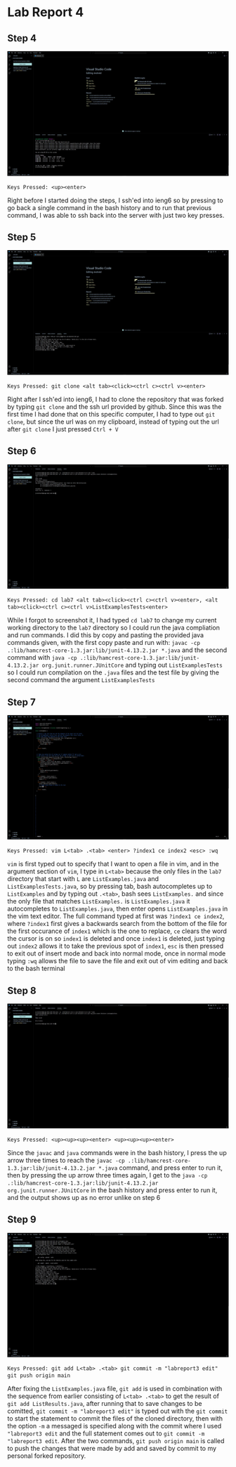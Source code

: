 # Lab Report 4

## Step 4
![Image](step4.jpg)
```
Keys Pressed: <up><enter>
```
Right before I started doing the steps, I ssh'ed into ieng6 so by pressing <up> to go back a single command in the bash history
and <enter> to run that previous command, I was able to ssh back into the server with just two key presses.

## Step 5
![Image](step5.jpg)
```
Keys Pressed: git clone <alt tab><click><ctrl c><ctrl v><enter> 
```
Right after I ssh'ed into ieng6, I had to clone the repository that was forked by typing `git clone` and the ssh url provided
by github. Since this was the first time I had done that on this specific computer, I had to type out `git clone`, but since 
the url was on my clipboard, instead of typing out the url after `git clone` I just pressed `Ctrl + V`

## Step 6
![Image](step6.jpg)
```
Keys Pressed: cd lab7 <alt tab><click><ctrl c><ctrl v><enter>, <alt tab><click><ctrl c><ctrl v>ListExamplesTests<enter>
```
While I forgot to screenshot it, I had typed `cd lab7` to change my current working directory to the `lab7` directory so I 
could run the java compliation and run commands. I did this by copy and pasting the provided java commands given, with the 
first copy paste and run with: `javac -cp .:lib/hamcrest-core-1.3.jar:lib/junit-4.13.2.jar *.java` and the second command with
`java -cp .:lib/hamcrest-core-1.3.jar:lib/junit-4.13.2.jar org.junit.runner.JUnitCore` and typing out `ListExamplesTests` so I
could run compilation on the `.java` files and the test file by giving the second command the argument `ListExamplesTests`

## Step 7
![Image](step7.jpg)
```
Keys Pressed: vim L<tab> .<tab> <enter> ?index1 ce index2 <esc> :wq
```
`vim` is first typed out to specify that I want to open a file in vim, and in the argument section of `vim`, I type in `L<tab>`
because the only files in the `lab7` directory that start with `L` are `ListExamples.java` and `ListExamplesTests.java`, so 
by pressing tab, bash autocompletes up to `ListExamples` and by typing out `.<tab>`, bash sees `ListExamples.` and since the 
only file that matches `ListExamples.` is `ListExamples.java` it autocompletes to `ListExamples.java`, then enter opens 
`ListExamples.java` in the vim text editor. The full command typed at first was `?index1 ce index2`, where `?index1` first
gives a backwards search from the bottom of the file for the first occurance of `index1` which is the one to replace, `ce` 
clears the word the cursor is on so `index1` is deleted and once `index1` is deleted, just typing out `index2` allows it to 
take the previous spot of `index1`, `esc` is then pressed to exit out of insert mode and back into normal mode, once in normal
mode typing `:wq` allows the file to save the file and exit out of vim editing and back to the bash terminal

## Step 8
![Image](step8.jpg)
```
Keys Pressed: <up><up><up><enter> <up><up><up><enter>
```
Since the `javac` and `java` commands were in the bash history, I press the up arrow three times to reach the 
`javac -cp .:lib/hamcrest-core-1.3.jar:lib/junit-4.13.2.jar *.java` command, and press enter to run it, then by pressing 
the up arrow three times again, I get to the `java -cp .:lib/hamcrest-core-1.3.jar:lib/junit-4.13.2.jar org.junit.runner.JUnitCore` in the bash history and press enter to run it, and the output shows up as no error unlike on 
step 6

## Step 9
![Image](step9.jpg)
```
Keys Pressed: git add L<tab> .<tab> git commit -m "labreport3 edit" git push origin main
```
After fixing the `ListExamples.java` file, `git add` is used in combination with the sequence from earlier consisting of
`L<tab> .<tab>` to get the result of `git add ListResults.java`, after running that to save changes to be comitted, 
`git commit -m "labreport3 edit"` is typed out with the `git commit` to start the statement to commit the files of the
cloned directory, then with the option `-m` a messaged is specified along with the commit where I used `"labreport3 edit`
and the full statement comes out to `git commit -m "labreport3 edit`. After the two commands, `git push origin main` is 
called to push the changes that were made by add and saved by commit to my personal forked repository.

